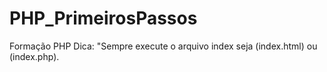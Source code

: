# PHP_PrimeirosPassos
Formação PHP
Dica: "Sempre execute o arquivo index seja (index.html) ou (index.php).